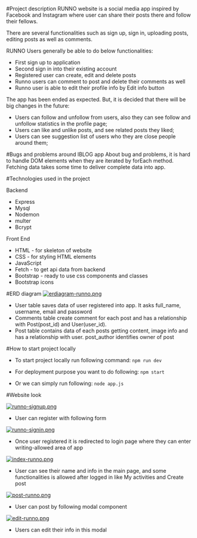#Project description
RUNNO website is a social media app inspired by Facebook and Instagram where user can share their posts there and follow their fellows. 

There are several functionalities such as sign up, sign in, uploading posts, editing posts as well as comments.  

RUNNO Users generally be able to do below functionalities:
- First sign up to application
- Second sign in into their existing account
- Registered user can create, edit and delete posts
- Runno users can comment to post and delete their comments as well
- Runno user is able to edit their profile info by Edit info button

The app has been ended as expected. But, it is decided that there will be big changes in the future:
- Users can follow and unfollow from users, also they can see follow and unfollow statistics in the profile page;
- Users can like and unlike posts, and see related posts they liked;
- Users can see suggestion list of users who they are close people around them;

#Bugs and problems around IBLOG app
About bug and problems, it is hard to handle DOM elements when they are iterated by forEach method. Fetching data takes some time to deliver complete 
data 
into app.

#Technologies used in the project

Backend
- Express
- Mysql
- Nodemon
- multer 
- Bcrypt 

Front End
- HTML - for skeleton of website
- CSS - for styling HTML elements
- JavaScript
- Fetch - to get api data from backend 
- Bootstrap - ready to use css components and classes
- Bootstrap icons

#ERD diagram
[![erdiagram-runno.png](https://i.postimg.cc/fTnVLHxg/erdiagram-runno.png)](https://postimg.cc/hhsDZ1Z9)
- User table saves data of user registered into app. It asks full_name, username, email and password
- Comments table create comment for each post and has a relationship with Post(post_id) and User(user_id).
- Post table contains data of each posts getting content, image info and has a relationship with user. post_author 
  identifies owner of post

#How to start project locally

- To start project locally run following command: `npm run dev`

- For deployment purpose you want to do following:   `npm start`

- Or we can simply run following: `node app.js`

#Website look

[![runno-signup.png](https://i.postimg.cc/5Nw4RQVT/runno-signup.png)](https://postimg.cc/BXnf86tB)
- User can register with following form

[![runno-signin.png](https://i.postimg.cc/nVNr5tQj/runno-signin.png)](https://postimg.cc/yWX7gtjs)
- Once user registered it is redirected to login page where they can enter writing-allowed area of app

[![index-runno.png](https://i.postimg.cc/FRc8HcDQ/index-runno.png)](https://postimg.cc/8Jpty72y)
- User can see their name and info in the main page, and some functionalities is allowed after logged in like My activities and Create post

[![post-runno.png](https://i.postimg.cc/mZyppTnV/post-runno.png)](https://postimg.cc/JttQGCMB)
- User can post by following modal component

[![edit-runno.png](https://i.postimg.cc/xT7vt79t/edit-runno.png)](https://postimg.cc/TpV5PtLD)
- Users can edit their info in this modal